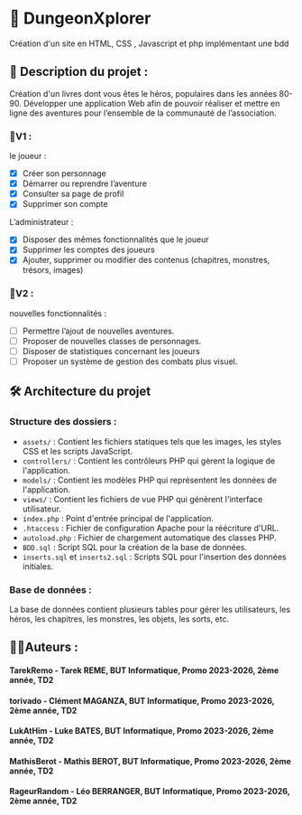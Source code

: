 # :dragon_face: DungeonXplorer
Création d'un site en HTML, CSS , Javascript et php implémentant une bdd

## 📖 Description du projet :
Création d'un livres dont vous êtes le héros, populaires dans les années 80-90.
Développer une application Web afin de pouvoir réaliser et mettre en ligne des aventures
pour l’ensemble de la communauté de l’association.

### 🧰V1 :
le joueur :
- [x] Créer son personnage
- [x] Démarrer ou reprendre l’aventure
- [x] Consulter sa page de profil
- [x] Supprimer son compte

L’administrateur :
- [x] Disposer des mêmes fonctionnalités que le joueur
- [x] Supprimer les comptes des joueurs
- [x] Ajouter, supprimer ou modifier des contenus (chapitres, monstres, trésors, images)

### 🧰V2 :
 nouvelles fonctionnalités :
 - [ ] Permettre l’ajout de nouvelles aventures.
 - [ ] Proposer de nouvelles classes de personnages.
 - [ ] Disposer de statistiques concernant les joueurs
 - [ ] Proposer un système de gestion des combats plus visuel.

## 🛠️ Architecture du projet

### Structure des dossiers :
- `assets/` : Contient les fichiers statiques tels que les images, les styles CSS et les scripts JavaScript.
- `controllers/` : Contient les contrôleurs PHP qui gèrent la logique de l'application.
- `models/` : Contient les modèles PHP qui représentent les données de l'application.
- `views/` : Contient les fichiers de vue PHP qui génèrent l'interface utilisateur.
- `index.php` : Point d'entrée principal de l'application.
- `.htaccess` : Fichier de configuration Apache pour la réécriture d'URL.
- `autoload.php` : Fichier de chargement automatique des classes PHP.
- `BDD.sql` : Script SQL pour la création de la base de données.
- `inserts.sql` et `inserts2.sql` : Scripts SQL pour l'insertion des données initiales.

### Base de données :
La base de données contient plusieurs tables pour gérer les utilisateurs, les héros, les chapitres, les monstres, les objets, les sorts, etc.


## 👨‍💻Auteurs :
#### TarekRemo - Tarek REME, BUT Informatique, Promo 2023-2026, 2ème année, TD2 
#### torivado - Clément MAGANZA, BUT Informatique, Promo 2023-2026, 2ème année, TD2
#### LukAtHim - Luke BATES, BUT Informatique, Promo 2023-2026, 2ème année, TD2
#### MathisBerot - Mathis BEROT, BUT Informatique, Promo 2023-2026, 2ème année, TD2
#### RageurRandom - Léo BERRANGER, BUT Informatique, Promo 2023-2026, 2ème année, TD2
